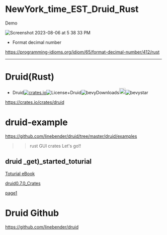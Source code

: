 # NewYork_time_EST_Druid_Rust

Demo

![Screenshot 2023-08-06 at 5 38 33 PM](https://github.com/YoungHaKim7/Cpp_Training/assets/67513038/cc0fcc8a-9b07-4cb2-865c-1dfe4237a8f1)

- Format decimal number

https://programming-idioms.org/idiom/65/format-decimal-number/412/rust

<hr>

# Druid(Rust)

- Druid[![crates.io](https://img.shields.io/crates/v/druid.svg)](https://crates.io/crates/druid)![License+Druid](https://img.shields.io/badge/license-MIT%2FApache-blue.svg)![bevyDownloads](https://img.shields.io/crates/d/druid.svg)<a href="https://github.com/linebender/druid"><img alt="githubicon" width="20px" src="https://user-images.githubusercontent.com/67513038/218287708-001511d7-1cce-42d3-92d2-4a61193b38f0.png" /></a>![bevystar](https://img.shields.io/github/stars/linebender/druid.svg)

https://crates.io/crates/druid

# druid-example

https://github.com/linebender/druid/tree/master/druid/examples

> > rust GUI crates
> > Let's go!!

## druid \_get)\_started_toturial

[Toturial eBook](https://linebender.org/druid/01_overview.html)

[druid0.7.0_Crates](https://crates.io/crates/druid)


[page1](https://github.com/YoungHaKim7/druid-example/issues/1)



# Druid Github

https://github.com/linebender/druid

